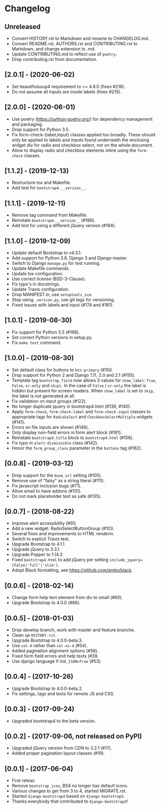 # Changelog

## Unreleased

- Convert HISTORY.rst to Markdown and rename to CHANGELOG.md.
- Convert README.rst, AUTHORS.rst and CONTRIBUTING.rst to Markdown, and change extension to .md.
- Update CONTRIBUTING.md to reflect use of `poetry`.
- Drop contributing.rst from documentation.

## [2.0.1] - (2020-06-02)

- Set beautifulsoup4 requirement to \>= 4.8.0 (fixes #216).
- Do not assume all inputs are inside labels (fixes #215).

## [2.0.0] - (2020-06-01)

- Use poetry (<https://python-poetry.org/>) for dependency management and packaging.
- Drop support for Python 3.5.
- Fix form-check-{label,input} classes applied too broadly. These should only be applied to labels and inputs found underneath the enclosing widget div for radio and checkbox select, not on the whole document.
- Allow to display radio and checkbox elements inline using the `form-check` classes.

## [1.1.2] - (2019-12-13)

- Restructure tox and Makefile.
- Add test for `bootstrap4.__version__`.

## [1.1.1] - (2019-12-11)

- Remove tag command from Makefile.
- Reinstate `bootstrap4.__version__` (#186).
- Add test for using a different jQuery version (#184).

## [1.1.0] - (2019-12-09)

- Update default Bootstrap to v4.3.1.
- Add support for Python 3.8, Django 3 and Django master.
- Switch to Django `manage.py` for test running.
- Update Makefile commands.
- Update tox configuration.
- Use correct license (BSD-3-Clause).
- Fix typo's in docstrings.
- Update Travis configuration.
- Drop MANIFEST.in, use `setuptools_scm`.
- Stop using `_version.py`, use git tags for versioning.
- Fixed issues with labels and input (#174 and #181).

## [1.0.1] - (2019-08-30)

- Fix support for Python 3.5 (#168).
- Set correct Python versions in setup.py.
- Fix `make test` command.

## [1.0.0] - (2019-08-30)

- Set default class for buttons to `btn-primary` (#150.
- Drop support for Python 2 and Django 1.11, 2.0 and 2.1 (#155).
- Template tag `bootstrap_field` now allows 3 values for `show_label`: `True`, `False`, `sr-only` and `skip\`. In the case of `False` / `sr-only` the label is hidden but present for screen readers. When `show_label` is set to `skip`, the label is not generated at all.
- Fix validation on input groups (#122).
- No longer duplicate jquery in bootstrap4.html (#139, #140).
- Apply `form-check`, `form-check-label` and `form-check-input` classes to appropriate tags for `RadioSelect` and `CheckboxSelectMultiple` widgets (#141).
- Errors on file inputs are shown (#146).
- Only display non-field errors in form alert block (#161).
- Reinstate `bootstrap4_title` block to `bootstrap4.html` (#156).
- Fix typo in `alert-dismissible` class (#142).
- Honor the `form_group_class` parameter in the `buttons` tag (#162).

## [0.0.8] - (2019-03-12)

- Drop support for the `base_url` setting (#105).
- Remove use of \"falsy\" as a string literal (#111).
- Fix javascript inclusion bugs (#71).
- Allow email to have addons (#131).
- Do not mark placeholder text as safe (#135).

## [0.0.7] - (2018-08-22)

- Improve alert accessibility (#93.
- Add a new widget: RadioSelectButtonGroup (#103.
- Several fixes and improvements to HTML renderin.
- Switch to explicit Travis test.
- Upgrade Bootstrap to 4.1.1
- Upgrade jQuery to 3.3.1
- Upgrade Popper to 1.14.3
- Fixed `bootstrap4.html` to add jQuery per setting `include_jquery=[False|'full'|'slim']`.
- Adopt Black formatting, see <https://github.com/ambv/black>.

## [0.0.6] - (2018-02-14)

- Change form help text element from div to small (#60).
- Upgrade Bootstrap to 4.0.0 (#66).

## [0.0.5] - (2018-01-03)

- Drop develop branch, work with master and feature branche.
- Clean up `HISTORY.rst`.
- Upgrade Bootstrap to 4.0.0-beta.3.
- Use `col-4` rather than `col-xs-4` (#54).
- Added pagination alignment options (#56).
- Fixed form field errors and help texts (#39.
- Use django language if `USE_I18N=True` (#53).

## [0.0.4] - (2017-10-26)

- Upgrade Bootstrap to 4.0.0-beta.2.
- Fix settings, tags and tests for remote JS and CSS.

## [0.0.3] - (2017-09-24)

- Upgraded bootstrap4 to the beta version.

## [0.0.2] - (2017-09-06, not released on PyPI)

- Upgraded jQuery version from CDN to 3.2.1 (#17).
- Added proper pagination layout classes (#19).

## [0.0.1] - (2017-06-04)

- First releas.
- Remove `bootstrap_icon`, BS4 no longer has default icons.
- Various changes to get from 3 to 4, started MIGRATE.rst.
- Started `django-bootstrap4` based on `django-bootstrap3`.
- Thanks everybody that contributed to `django-bootstrap3`!